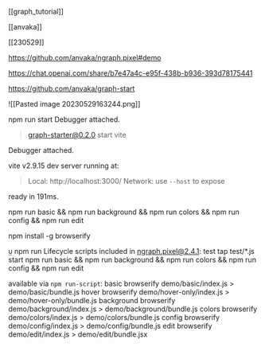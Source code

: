 [[graph_tutorial]]

[[anvaka]]

[[230529]]

https://github.com/anvaka/ngraph.pixel#demo

https://chat.openai.com/share/b7e47a4c-e95f-438b-b936-393d78175441


https://github.com/anvaka/graph-start

![[Pasted image 20230529163244.png]]

npm run start
Debugger attached.

> graph-starter@0.2.0 start
> vite

Debugger attached.

  vite v2.9.15 dev server running at:

  > Local: http://localhost:3000/
  > Network: use `--host` to expose

  ready in 191ms.



npm run basic && npm run background && npm run colors && npm run config && npm run edit

npm install -g browserify


 npm run
Lifecycle scripts included in ngraph.pixel@2.4.1:
  test
    tap test/*.js
  start
    npm run basic && npm run background && npm run colors && npm run config && npm run edit

available via `npm run-script`:
  basic
    browserify demo/basic/index.js > demo/basic/bundle.js
  hover
    browserify demo/hover-only/index.js > demo/hover-only/bundle.js
  background
    browserify demo/background/index.js > demo/background/bundle.js
  colors
    browserify demo/colors/index.js > demo/colors/bundle.js
  config
    browserify demo/config/index.js > demo/config/bundle.js
  edit
    browserify demo/edit/index.js > demo/edit/bundle.jsx